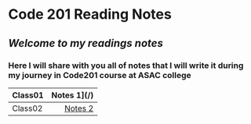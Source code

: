 # Code 201 Reading Notes #

## *Welcome to my readings notes* ##

### **Here I will share with you all of notes that I will write it during my journey in Code201 course at ASAC college** ###

| Class01 |Notes 1](/)|
| :---  |            ---:                                         |
| Class02 |[Notes 2](/)|
